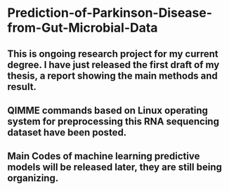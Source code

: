 # Prediction-of-Parkinson-Disease-from-Gut-Microbial-Data

## This is ongoing research project for my current degree. I have just released the first draft of my thesis, a report showing the main methods and result.

## QIMME commands based on Linux operating system for preprocessing this RNA sequencing dataset have been posted. 
## Main Codes of machine learning predictive models will be released later, they are still being organizing.
